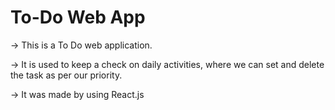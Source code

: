 # To-Do Web App

-> This is a To Do web application.

-> It is used to keep a check on daily activities,
   where we can set and delete the task as per our priority.
   
-> It was made by using React.js

